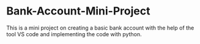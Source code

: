 # Bank-Account-Mini-Project
This is a mini project on creating a basic bank account with the help of the tool VS code and implementing the code with python.
